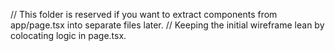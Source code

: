// This folder is reserved if you want to extract components from app/page.tsx into separate files later.
// Keeping the initial wireframe lean by colocating logic in page.tsx.
